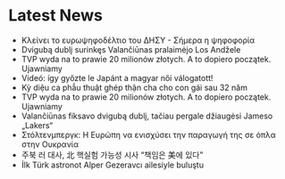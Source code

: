 # Latest News
-  Κλείνει το ευρωψηφοδέλτιο του ΔΗΣΥ - Σήμερα η ψηφοφορία
-  Dvigubą dublį surinkęs Valančiūnas pralaimėjo Los Andžele
-  TVP wyda na to prawie 20 milionów złotych. A to dopiero początek. Ujawniamy
-  Videó: így győzte le Japánt a magyar női válogatott!
-  Kỳ diệu ca phẫu thuật ghép thận cha cho con gái sau 32 năm
-  TVP wyda na to prawie 20 milionów złotych. A to dopiero początek. Ujawniamy
-  Valančiūnas fiksavo dvigubą dublį, tačiau pergale džiaugėsi Jameso „Lakers“
-  Στόλτενμπεργκ: H Eυρώπη να ενισχύσει την παραγωγή της σε όπλα στην Ουκρανία
-  주북 러 대사, 北 핵실험 가능성 시사 “책임은 美에 있다”
-  İlk Türk astronot Alper Gezeravcı ailesiyle buluştu
